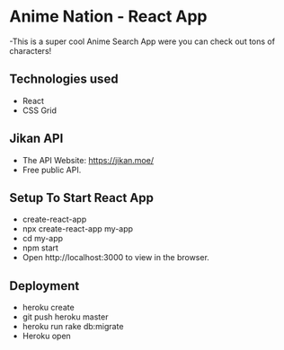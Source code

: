 # Anime Nation  -  React App

-This is a super cool Anime Search App were you can check out tons of characters!


## Technologies used
- React
- CSS Grid


## Jikan API
- The API Website: https://jikan.moe/
- Free public API. 


## Setup To Start React App
- create-react-app
- npx create-react-app my-app
- cd my-app
- npm start
- Open http://localhost:3000 to view in the browser.


## Deployment
- heroku create
- git push heroku master
- heroku run rake db:migrate
- Heroku open

